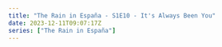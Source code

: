 ```yaml
---
title: "The Rain in España - S1E10 - It's Always Been You"
date: 2023-12-11T09:07:17Z
series: ["The Rain in España"]
---
```



<mux-player stream-type="on-demand"
  src="https://kp3d-my.sharepoint.com/personal/ryoo_kp3d_onmicrosoft_com/_layouts/15/download.aspx?share=EeChNL6Usg9EuVmSR1DED9cBXaS8nrFO3EP1o3QTWzne7w" prefer-playback="mse" controls>
  </mux-player>
  
  
  <script src="https://cdn.jsdelivr.net/npm/@mux/mux-player"></script>
  
 <script type="application/ld+json">
 {
  "@context": "https://schema.org/",
  "@type": "VideoObject",
  "name": "The Rain in España - S1E10 - It's Always Been You",
  "contentUrl": "https://stream.mux.com/iAHjMLTYMNmZ9mfIKwFGyxeiADbyenf9Yntni3Q2eaY.m3u8",
  "thumbnailUrl": "https://www.themoviedb.org/t/p/original/aGuBIB79vDDQKcsQUIF5fa5P07b.jpg?width=314&fit_mode=preserve&time=25",
  "uploadDate": "2023-12-11T09:07:17Z",
}

</script>